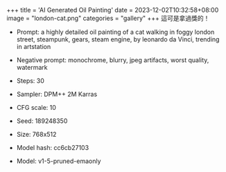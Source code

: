 +++
title = 'AI Generated Oil Painting'
date = 2023-12-02T10:32:58+08:00
image = "london-cat.png"
categories = "gallery"
+++
這可是拿過獎的！

- Prompt: a highly detailed oil painting of a cat walking in foggy london street, steampunk, gears, steam engine, by leonardo da Vinci, trending in artstation

- Negative prompt: monochrome, blurry, jpeg artifacts, worst quality, watermark
- Steps: 30
- Sampler: DPM++ 2M Karras
- CFG scale: 10
- Seed: 189248350
- Size: 768x512
- Model hash: cc6cb27103
- Model: v1-5-pruned-emaonly 
